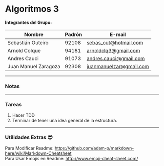 # Algoritmos 3

__Integrantes del Grupo:__   

| Nombre                | Padrón       | E-mail                  |
| --------------------- |--------------|------------------------ |
| Sebastián Outeiro     | 92108        | sebas_out@hotmail.com   |
| Arnold Colque         | 94181        | arnoldclq3@gmail.com    |
| Andres Cauci          | 91073        | andres.cauci@gmail.com  |
| Juan Manuel Zaragoza  | 92308        | juanmanuelzar@gmail.com |

__________
### Notas  

   
__________
### Tareas

1. Hacer TDD
2. Terminar de tener una idea general de la estructura. 

____________
### Utilidades Extras :sunglasses:

Para Modificar Readme:
https://github.com/adam-p/markdown-here/wiki/Markdown-Cheatsheet  
Para Usar Emojis en Readme: 
http://www.emoji-cheat-sheet.com/
